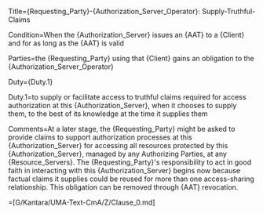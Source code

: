 Title={Requesting_Party}-{Authorization_Server_Operator}: Supply-Truthful-Claims

Condition=When the {Authorization_Server} issues an {AAT} to a {Client} and for as long as the {AAT} is valid

Parties=the {Requesting_Party} using that {Client} gains an obligation to the {Authorization_Server_Operator}

Duty={Duty.1}

Duty.1=to supply or facilitate access to truthful claims required for access authorization at this {Authorization_Server}, when it chooses to supply them, to the best of its knowledge at the time it supplies them

Comments=At a later stage, the {Requesting_Party} might be asked to provide claims to support authorization processes at this {Authorization_Server} for accessing all resources protected by this {Authorization_Server}, managed by any Authorizing Parties, at any {Resource_Servers}. The {Requesting_Party}'s responsibility to act in good faith in interacting with this {Authorization_Server} begins now because factual claims it supplies could be reused for more than one access-sharing relationship. This obligation can be removed through {AAT} revocation.

=[G/Kantara/UMA-Text-CmA/Z/Clause_0.md]
